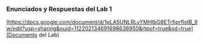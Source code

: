 ### Enunciados y Respuestas del Lab 1

[https://docs.google.com/document/d/1pLA5UNLRLvYMHlbG6ETrfiprflstB_9w/edit?usp=sharing&ouid=112202134691698638950&rtpof=true&sd=true](Documento del Lab)